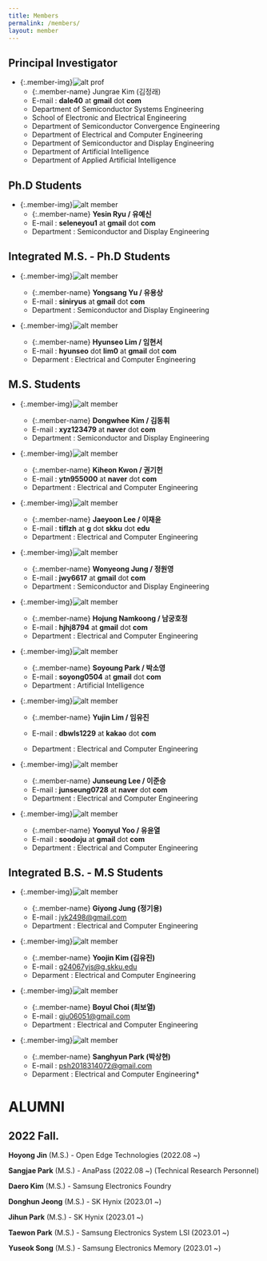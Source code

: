 ```yaml
---
title: Members
permalink: /members/
layout: member
---
```


## Principal Investigator

- {:.member-img}![alt prof](/assets/images/prof.jpg)
  - {:.member-name} Jungrae Kim (김정래)
  - E-mail : **dale40** at **gmail** dot **com**
  - Department of Semiconductor Systems Engineering
  - School of Electronic and Electrical Engineering
  - Department of Semiconductor Convergence Engineering
  - Department of Electrical and Computer Engineering
  - Department of Semiconductor and Display Engineering
  - Department of Artificial Intelligence
  - Department of Applied Artificial Intelligence

## Ph.D Students

- {:.member-img}![alt member](/assets/images/member.png)
  - {:.member-name} **Yesin Ryu / 유예신**
  - E-mail : **seleneyou1** at **gmail** dot **com**
  - Department : Semiconductor and Display Engineering

## Integrated M.S. - Ph.D Students

- {:.member-img}![alt member](/assets/images/member.png)

  - {:.member-name} **Yongsang Yu / 유용상**
  - E-mail : **siniryus** at **gmail** dot **com**
  - Department : Semiconductor and Display Engineering

- {:.member-img}![alt member](/assets/images/member.png)
  - {:.member-name} **Hyunseo Lim / 임현서**
  - E-mail : **hyunseo** dot **lim0** at **gmail** dot **com**
  - Deparment : Electrical and Computer Engineering

## M.S. Students

- {:.member-img}![alt member](/assets/images/member.png)

  - {:.member-name} **Dongwhee Kim / 김동휘**
  - E-mail : **xyz123479** at **naver** dot **com**
  - Department : Semiconductor and Display Engineering

- {:.member-img}![alt member](/assets/images/member.png)

  - {:.member-name} **Kiheon Kwon / 권기헌**
  - E-mail : **ytn955000** at **naver** dot **com**
  - Department : Electrical and Computer Engineering

- {:.member-img}![alt member](/assets/images/member.png)

  - {:.member-name} **Jaeyoon Lee / 이재윤**
  - E-mail : **tiflzh** at **g** dot **skku** dot **edu**
  - Department : Electrical and Computer Engineering

- {:.member-img}![alt member](/assets/images/member.png)

  - {:.member-name} **Wonyeong Jung / 정원영**
  - E-mail : **jwy6617** at **gmail** dot **com**
  - Department : Semiconductor and Display Engineering

- {:.member-img}![alt member](/assets/images/member.png)

  - {:.member-name} **Hojung Namkoong / 남궁호정**
  - E-mail : **hjhj8794** at **gmail** dot **com**
  - Department : Electrical and Computer Engineering

- {:.member-img}![alt member](/assets/images/member.png)

  - {:.member-name} **Soyoung Park / 박소영**
  - E-mail : **soyong0504** at **gmail** dot **com**
  - Department : Artificial Intelligence

- {:.member-img}![alt member](/assets/images/member.png)

  - {:.member-name} **Yujin Lim / 임유진**

  - E-mail : **dbwls1229** at **kakao** dot **com**
  - Department : Electrical and Computer Engineering

- {:.member-img}![alt member](/assets/images/member.png)

  - {:.member-name} **Junseung Lee / 이준승**
  - E-mail : **junseung0728** at **naver** dot **com**
  - Department : Electrical and Computer Engineering

- {:.member-img}![alt member](/assets/images/member.png)
  - {:.member-name} **Yoonyul Yoo / 유윤열**
  - E-mail : **soodoju** at **gmail** dot **com**
  - Department : Electrical and Computer Engineering

## Integrated B.S. - M.S Students

- {:.member-img}![alt member](/assets/images/member.png)

  - {:.member-name} **Giyong Jung (정기용)**
  - E-mail : jyk2498@gmail.com
  - Department : Electrical and Computer Engineering

- {:.member-img}![alt member](/assets/images/member.png)

  - {:.member-name} **Yoojin Kim (김유진)**
  - E-mail : g24067yjs@g.skku.edu
  - Deparment : Electrical and Computer Engineering

- {:.member-img}![alt member](/assets/images/member.png)

  - {:.member-name} **Boyul Choi (최보열)**
  - E-mail : gju06051@gmail.com
  - Department : Electrical and Computer Engineering

- {:.member-img}![alt member](/assets/images/member.png)
  - {:.member-name} **Sanghyun Park (박상현)**
  - E-mail : psh2018314072@gmail.com
  - Deparment : Electrical and Computer Engineering*

# ALUMNI

## 2022 Fall.

**Hoyong Jin** (M.S.) - Open Edge Technologies (2022.08 ~)

**Sangjae Park** (M.S.) - AnaPass (2022.08 ~) (Technical Research Personnel)

**Daero Kim** (M.S.) - Samsung Electronics Foundry

**Donghun Jeong** (M.S.) - SK Hynix (2023.01 ~)

**Jihun Park** (M.S.) - SK Hynix (2023.01 ~)

**Taewon Park** (M.S.) - Samsung Electronics System LSI (2023.01 ~)

**Yuseok Song** (M.S.) - Samsung Electronics Memory (2023.01 ~)
